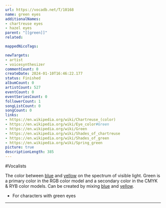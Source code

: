 ```yaml
---
url: https://vocadb.net/T/10168
name: green eyes
additionalNames: 
- chartreuse eyes
- hazel eyes
parent: "[[green]]"
related:

mappedNicoTags:

newTargets:
- artist
- voicesynthesizer
commentCount: 0
createDate: 2024-01-10T16:46:22.177
status: Finished
albumCount: 0
artistCount: 527
eventCount: 0
eventSeriesCount: 0
followerCount: 1
songListCount: 0
songCount: 0
links: 
- https://en.wikipedia.org/wiki/Chartreuse_(color)
- https://en.wikipedia.org/wiki/Eye_color#Green
- https://en.wikipedia.org/wiki/Green
- https://en.wikipedia.org/wiki/Shades_of_chartreuse
- https://en.wikipedia.org/wiki/Shades_of_green
- https://en.wikipedia.org/wiki/Spring_green
picture: true
descriptionLength: 385
---
```


#Vocalists

The color between [blue](https://vocadb.net/T/8909/blue) and [yellow](https://vocadb.net/T/8915/yellow) on the spectrum of visible light.
Green is a primary color in the RGB color model and a secondary color in the CMYK & RYB color models.
Can be created by mixing [blue](https://vocadb.net/T/8909/blue) and [yellow](https://vocadb.net/T/8915/yellow).

- For characters with green eyes

---

